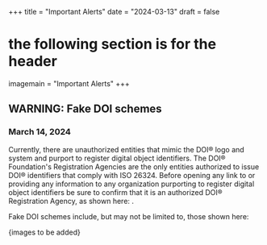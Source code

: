 +++
title = "Important Alerts"
date = "2024-03-13"
draft = false
# the following section is for the header
imagemain = "Important Alerts"
+++

## WARNING: Fake DOI schemes

### March 14, 2024

Currently, there are unauthorized entities that mimic the DOI® logo and system and purport to register digital object identifiers.  The DOI® Foundation's Registration Agencies are the only entities authorized to issue DOI® identifiers that comply with ISO 26324.  Before opening any link to or providing any information to any organization purporting to register digital object identifiers be sure to confirm that it is an authorized DOI® Registration Agency, as shown here: <add link to page listing RAs>.

Fake DOI schemes include, but may not be limited to, those shown here:

{images to be added}